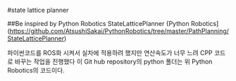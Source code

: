#state lattice planner

##Be inspired by Python Robotics StateLatticePlanner
{Python Robotics](https://github.com/AtsushiSakai/PythonRobotics/tree/master/PathPlanning/StateLatticePlanner)

파이썬코드를 ROS화 시켜서 실차에 적용하려 했지만 연산속도가 너무 느려 CPP 코드로 바꾸는 작업을 진행했다
이 Git hub repository의 python 폴더는 위 Python Robotics의 코드이다.
